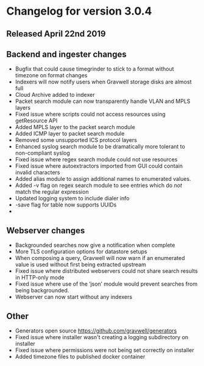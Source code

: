 # Changelog for version 3.0.4
  
## Released April 22nd 2019

## Backend and ingester changes
* Bugfix that could cause timegrinder to stick to a format without timezone on format changes
* Indexers will now notify users when Gravwell storage disks are almost full
* Cloud Archive added to indexer
* Packet search module can now transparently handle VLAN and MPLS layers
* Fixed issue where scripts could not access resources using getResource API
* Added MPLS layer to the packet search module
* Added ICMP layer to packet search module
* Removed some unsupported ICS protocol layers
* Enhanced syslog search module to be dramatically more tolerant to non-compliant syslog
* Fixed issue where regex search module could not use resources
* Fixed issue where autoextractors imported from GUI could contain invalid characters
* Added alias module to assign additional names to enumerated values.
* Added -v flag on regex search module to see entries which do *not* match the regular expression
* Updated logging system to include dialer info
* -save flag for table now supports UUIDs
* 


## Webserver changes
* Backgrounded searches now give a notification when complete
* More TLS configuration options for datastore setups
* When composing a query, Gravwell will now warn if an enumerated value is used without first being extracted upstream
* Fixed issue where distributed webservers could not share search results in HTTP-only mode
* Fixed issue where use of the ‘json’ module would prevent searches from being backgrounded.
* Webserver can now start without any indexers

## Other
* Generators open source https://github.com/gravwell/generators
* Fixed issue where installer wasn't creating a logging subdirectory on installer
* Fixed issue where permissions were not being set correctly on installer
* Added timezone files to published docker container
